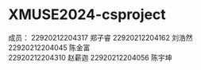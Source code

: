 # XMUSE2024-csproject

成员：
22920212204317 郑子睿
22920212204162 刘浩然	
22920212204045 陈金富	
22920212204310 赵薪迦
22920212204056 陈宇坤
